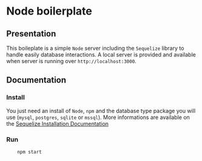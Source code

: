 # Node boilerplate

## Presentation
This boileplate is a simple `Node` server including the `Sequelize` library to handle easily database interactions.
A local server is provided and available when server is running over `http://localhost:3000`.

## Documentation

### Install
You just need an install of `Node`, `npm` and the database type package you will use (`mysql`, `postgres`, `sqlite` or `mssql`).
More informations are available on the [Sequelize Installation Documentation](http://docs.sequelizejs.com/en/latest/docs/getting-started/#installation)

### Run
```javascript
	npm start
```